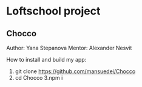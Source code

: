 # Loftschool project

## Chocco

Author: Yana Stepanova
Mentor: Alexander Nesvit

How to install and build my app:

1. git clone https://github.com/mansuedei/Chocco
2. cd Chocco
3.npm i
